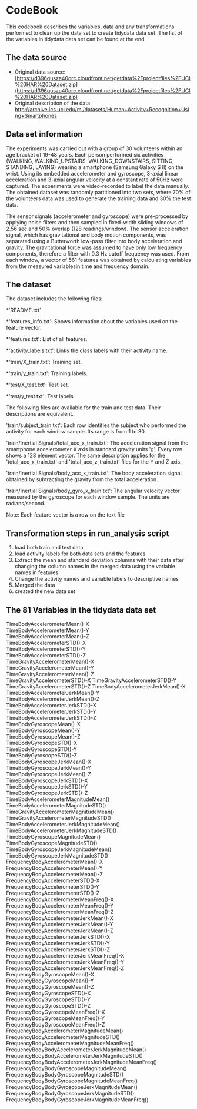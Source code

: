 CodeBook
========================================================
This codebook describes the variables, data and any transformations performed to clean up the data set to create tidydata data set. The list of the variables in tidydata data set can be found at the end.

The data source
--------------------------------------------------------
* Original data source: [https://d396qusza40orc.cloudfront.net/getdata%2Fprojectfiles%2FUCI%20HAR%20Dataset.zip](https://d396qusza40orc.cloudfront.net/getdata%2Fprojectfiles%2FUCI%20HAR%20Dataset.zip)
* Original description of the data: http://archive.ics.uci.edu/ml/datasets/Human+Activity+Recognition+Using+Smartphones

Data set information
--------------------------------------------------------
The experiments was carried out with a group of 30 volunteers within an age bracket of 19-48 years. Each person performed six activities (WALKING, WALKING_UPSTAIRS, WALKING_DOWNSTAIRS, SITTING, STANDING, LAYING) wearing a smartphone (Samsung Galaxy S II) on the wrist. Using its embedded accelerometer and gyroscope, 3-axial linear acceleration and 3-axial angular velocity at a constant rate of 50Hz were captured. The experiments were video-recorded to label the data manually. The obtained dataset was randomly partitioned into two sets, where 70% of the volunteers data was used to generate the training data and 30% the test data.

The sensor signals (accelerometer and gyroscope) were pre-processed by applying noise filters and then sampled in fixed-width sliding windows of 2.56 sec and 50% overlap (128 readings/window). The sensor acceleration signal, which has gravitational and body motion components, was separated using a Butterworth low-pass filter into body acceleration and gravity. The gravitational force was assumed to have only low frequency components, therefore a filter with 0.3 Hz cutoff frequency was used. From each window, a vector of 561 features was obtained by calculating variables from the measured variablesin time and frequency domain.

The dataset
-------------------------------------------------------
The dataset includes the following files:

*'README.txt'

*'features_info.txt': Shows information about the variables used on the feature vector.

*'features.txt': List of all features.

*'activity_labels.txt': Links the class labels with their activity name.

*'train/X_train.txt': Training set.

*'train/y_train.txt': Training labels.

*'test/X_test.txt': Test set.

*'test/y_test.txt': Test labels.

The following files are available for the train and test data. Their descriptions are equivalent.

'train/subject_train.txt': Each row identifies the subject who performed the activity for each window sample. Its range is from 1 to 30.

'train/Inertial Signals/total_acc_x_train.txt': The acceleration signal from the smartphone accelerometer X axis in standard gravity units 'g'. Every row shows a 128 element vector. The same description applies for the 'total_acc_x_train.txt' and 'total_acc_z_train.txt' files for the Y and Z axis.

'train/Inertial Signals/body_acc_x_train.txt': The body acceleration signal obtained by subtracting the gravity from the total acceleration.

'train/Inertial Signals/body_gyro_x_train.txt': The angular velocity vector measured by the gyroscope for each window sample. The units are radians/second.

Note: Each feature vector is a row on the text file

Transformation steps in run_analysis script
--------------------------------------------------------
1. load both train and test data
2. load activity labels for both data sets and the features
3. Extract the mean and standard deviation columns with their data after changing the column names in the merged data using the variable names in features
4. Change the activity names and variable labels to descriptive names
5. Merged the data
6. created the new data set

The 81 Variables in the tidydata data set
--------------------------------------------------------
TimeBodyAccelerometerMean()-X    
TimeBodyAccelerometerMean()-Y	
TimeBodyAccelerometerMean()-Z	
TimeBodyAccelerometerSTD()-X	
TimeBodyAccelerometerSTD()-Y	
TimeBodyAccelerometerSTD()-Z	
TimeGravityAccelerometerMean()-X	
TimeGravityAccelerometerMean()-Y	
TimeGravityAccelerometerMean()-Z	
TimeGravityAccelerometerSTD()-X 
TimeGravityAccelerometerSTD()-Y	 
TimeGravityAccelerometerSTD()-Z	
TimeBodyAccelerometerJerkMean()-X	
TimeBodyAccelerometerJerkMean()-Y	
TimeBodyAccelerometerJerkMean()-Z	
TimeBodyAccelerometerJerkSTD()-X	
TimeBodyAccelerometerJerkSTD()-Y	
TimeBodyAccelerometerJerkSTD()-Z	
TimeBodyGyroscopeMean()-X	
TimeBodyGyroscopeMean()-Y	
TimeBodyGyroscopeMean()-Z	
TimeBodyGyroscopeSTD()-X	
TimeBodyGyroscopeSTD()-Y	
TimeBodyGyroscopeSTD()-Z	
TimeBodyGyroscopeJerkMean()-X	
TimeBodyGyroscopeJerkMean()-Y	
TimeBodyGyroscopeJerkMean()-Z	
TimeBodyGyroscopeJerkSTD()-X	
TimeBodyGyroscopeJerkSTD()-Y	
TimeBodyGyroscopeJerkSTD()-Z	
TimeBodyAccelerometerMagnitudeMean()	
TimeBodyAccelerometerMagnitudeSTD()	 
TimeGravityAccelerometerMagnitudeMean()   
TimeGravityAccelerometerMagnitudeSTD()   	
TimeBodyAccelerometerJerkMagnitudeMean()    	
TimeBodyAccelerometerJerkMagnitudeSTD()	    
TimeBodyGyroscopeMagnitudeMean()     	
TimeBodyGyroscopeMagnitudeSTD()	    
TimeBodyGyroscopeJerkMagnitudeMean()    	
TimeBodyGyroscopeJerkMagnitudeSTD()	    
FrequencyBodyAccelerometerMean()-X	
FrequencyBodyAccelerometerMean()-Y	
FrequencyBodyAccelerometerMean()-Z	
FrequencyBodyAccelerometerSTD()-X	
FrequencyBodyAccelerometerSTD()-Y	
FrequencyBodyAccelerometerSTD()-Z	
FrequencyBodyAccelerometerMeanFreq()-X	
FrequencyBodyAccelerometerMeanFreq()-Y	
FrequencyBodyAccelerometerMeanFreq()-Z	
FrequencyBodyAccelerometerJerkMean()-X	
FrequencyBodyAccelerometerJerkMean()-Y	
FrequencyBodyAccelerometerJerkMean()-Z	
FrequencyBodyAccelerometerJerkSTD()-X	
FrequencyBodyAccelerometerJerkSTD()-Y	
FrequencyBodyAccelerometerJerkSTD()-Z	
FrequencyBodyAccelerometerJerkMeanFreq()-X	
FrequencyBodyAccelerometerJerkMeanFreq()-Y	
FrequencyBodyAccelerometerJerkMeanFreq()-Z	
FrequencyBodyGyroscopeMean()-X	
FrequencyBodyGyroscopeMean()-Y	
FrequencyBodyGyroscopeMean()-Z	
FrequencyBodyGyroscopeSTD()-X	
FrequencyBodyGyroscopeSTD()-Y	
FrequencyBodyGyroscopeSTD()-Z	
FrequencyBodyGyroscopeMeanFreq()-X	
FrequencyBodyGyroscopeMeanFreq()-Y	
FrequencyBodyGyroscopeMeanFreq()-Z	
FrequencyBodyAccelerometerMagnitudeMean()	
FrequencyBodyAccelerometerMagnitudeSTD()	
FrequencyBodyAccelerometerMagnitudeMeanFreq()	
FrequencyBodyBodyAccelerometerJerkMagnitudeMean()	
FrequencyBodyBodyAccelerometerJerkMagnitudeSTD()	
FrequencyBodyBodyAccelerometerJerkMagnitudeMeanFreq()	
FrequencyBodyBodyGyroscopeMagnitudeMean()	
FrequencyBodyBodyGyroscopeMagnitudeSTD()	
FrequencyBodyBodyGyroscopeMagnitudeMeanFreq()	
FrequencyBodyBodyGyroscopeJerkMagnitudeMean()	
FrequencyBodyBodyGyroscopeJerkMagnitudeSTD()	
FrequencyBodyBodyGyroscopeJerkMagnitudeMeanFreq()
